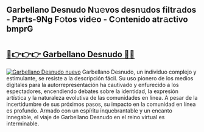 ## Garbellano Desnudo N𝚞𝚎vos desn𝚞dos filtr𝚊dos - Parts-9Ng F𝚘tos vid𝚎o - C𝚘ntenido atr𝚊ctivo bmprG

# <h2><a href="http://mb6z12y.tromn.icu/?c=Garbellano+Desnudo">🔗👉👉👉 Garbellano Desnudo 🔗🔗</a></h2>

[![Garbellano Desnudo nuevo](https://i.imgur.com/pEAQMta.gif)](http://mb6z12y.tromn.icu/?c=Garbellano+Desnudo)
Garbellano Desnudo, un individuo complejo y estimulante, se resiste a la descripción fácil. Su uso pionero de los medios digitales para la autorrepresentación ha cautivado y enfurecido a los espectadores, encendiendo debates sobre la identidad, la expresión artística y la naturaleza evolutiva de las comunidades en línea. A pesar de la incertidumbre de sus próximos pasos, su impacto en la comunidad en línea es profundo. Armado con un espíritu inquebrantable y un encanto innegable, el viaje de Garbellano Desnudo en el reino virtual es interminable.
